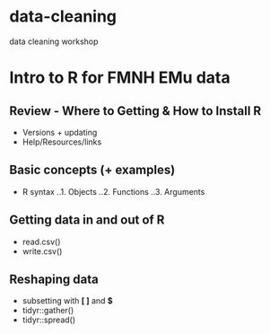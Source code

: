 # data-cleaning
data cleaning workshop

# Intro to R for FMNH EMu data

## Review - Where to Getting & How to Install R
* Versions + updating
* Help/Resources/links

## Basic concepts (+ examples)
- R syntax
..1. Objects
..2. Functions
..3. Arguments

## Getting data in and out of R 
* read.csv()
* write.csv()

## Reshaping data
* subsetting with **[ ]** and **$**
* tidyr::gather()
* tidyr::spread()

